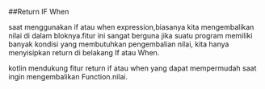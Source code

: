 ##Return IF When

saat menggunakan if atau when expression,biasanya kita mengembalikan nilai di dalam bloknya.fitur ini sangat berguna jika suatu program memiliki banyak kondisi yang membutuhkan pengembalian nilai,
kita hanya menyisipkan return di belakang If atau When.

kotlin mendukung fitur return if atau when yang dapat mempermudah saat ingin mengembalikan Function.nilai.



